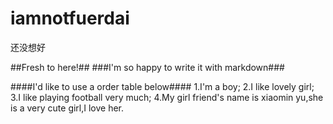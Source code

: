 iamnotfuerdai
=============

还没想好

##Fresh to here!##
###I'm so happy to write it with markdown###


####I'd like to use a order table below####
1.I'm a boy;
2.I like lovely girl;
3.I like playing football very much;
4.My girl friend's name is xiaomin yu,she is a very cute girl,I love her.

